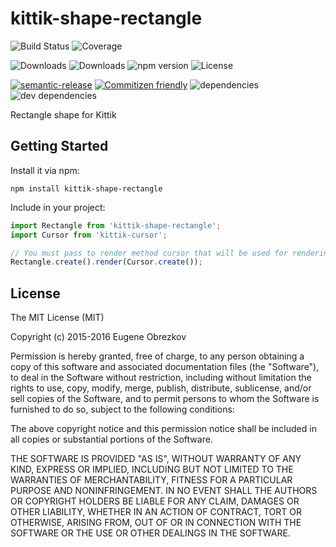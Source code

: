 # kittik-shape-rectangle

![Build Status](https://img.shields.io/travis/kittikjs/shape-rectangle.svg)
![Coverage](https://img.shields.io/coveralls/kittikjs/shape-rectangle.svg)

![Downloads](https://img.shields.io/npm/dm/kittik-shape-rectangle.svg)
![Downloads](https://img.shields.io/npm/dt/kittik-shape-rectangle.svg)
![npm version](https://img.shields.io/npm/v/kittik-shape-rectangle.svg)
![License](https://img.shields.io/npm/l/kittik-shape-rectangle.svg)

[![semantic-release](https://img.shields.io/badge/%20%20%F0%9F%93%A6%F0%9F%9A%80-semantic--release-e10079.svg)](https://github.com/semantic-release/semantic-release)
[![Commitizen friendly](https://img.shields.io/badge/commitizen-friendly-brightgreen.svg)](http://commitizen.github.io/cz-cli/)
![dependencies](https://img.shields.io/david/kittikjs/shape-rectangle.svg)
![dev dependencies](https://img.shields.io/david/dev/kittikjs/shape-rectangle.svg)

Rectangle shape for Kittik

## Getting Started

Install it via npm:

```shell
npm install kittik-shape-rectangle
```

Include in your project:

```javascript
import Rectangle from 'kittik-shape-rectangle';
import Cursor from 'kittik-cursor';

// You must pass to render method cursor that will be used for rendering the shape
Rectangle.create().render(Cursor.create());
```

## License

The MIT License (MIT)

Copyright (c) 2015-2016 Eugene Obrezkov

Permission is hereby granted, free of charge, to any person obtaining a copy
of this software and associated documentation files (the "Software"), to deal
in the Software without restriction, including without limitation the rights
to use, copy, modify, merge, publish, distribute, sublicense, and/or sell
copies of the Software, and to permit persons to whom the Software is
furnished to do so, subject to the following conditions:

The above copyright notice and this permission notice shall be included in all
copies or substantial portions of the Software.

THE SOFTWARE IS PROVIDED "AS IS", WITHOUT WARRANTY OF ANY KIND, EXPRESS OR
IMPLIED, INCLUDING BUT NOT LIMITED TO THE WARRANTIES OF MERCHANTABILITY,
FITNESS FOR A PARTICULAR PURPOSE AND NONINFRINGEMENT. IN NO EVENT SHALL THE
AUTHORS OR COPYRIGHT HOLDERS BE LIABLE FOR ANY CLAIM, DAMAGES OR OTHER
LIABILITY, WHETHER IN AN ACTION OF CONTRACT, TORT OR OTHERWISE, ARISING FROM,
OUT OF OR IN CONNECTION WITH THE SOFTWARE OR THE USE OR OTHER DEALINGS IN THE
SOFTWARE.
